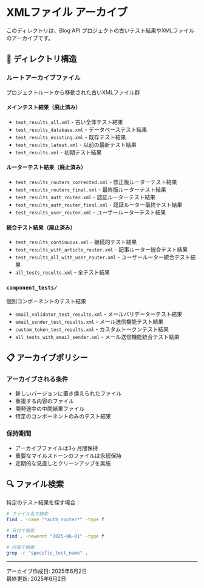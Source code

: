 # XMLファイル アーカイブ

このディレクトリは、Blog API プロジェクトの古いテスト結果やXMLファイルのアーカイブです。

## 📁 ディレクトリ構造

### ルートアーカイブファイル
プロジェクトルートから移動された古いXMLファイル群

#### メインテスト結果（廃止済み）
- `test_results_all.xml` - 古い全体テスト結果
- `test_results_database.xml` - データベーステスト結果
- `test_results_existing.xml` - 既存テスト結果
- `test_results_latest.xml` - 以前の最新テスト結果
- `test_results.xml` - 初期テスト結果

#### ルーターテスト結果（廃止済み）
- `test_results_routers_corrected.xml` - 修正版ルーターテスト結果
- `test_results_routers_final.xml` - 最終版ルーターテスト結果
- `test_results_auth_router.xml` - 認証ルーターテスト結果
- `test_results_auth_router_final.xml` - 認証ルーター最終テスト結果
- `test_results_user_router.xml` - ユーザールーターテスト結果

#### 統合テスト結果（廃止済み）
- `test_results_continuous.xml` - 継続的テスト結果
- `test_results_with_article_router.xml` - 記事ルーター統合テスト結果
- `test_results_all_with_user_router.xml` - ユーザールーター統合テスト結果
- `all_tests_results.xml` - 全テスト結果

### `component_tests/`
個別コンポーネントのテスト結果
- `email_validator_test_results.xml` - メールバリデーターテスト結果
- `email_sender_test_results.xml` - メール送信機能テスト結果
- `custom_token_test_results.xml` - カスタムトークンテスト結果
- `all_tests_with_email_sender.xml` - メール送信機能統合テスト結果

## 📋 アーカイブポリシー

### アーカイブされる条件
- 新しいバージョンに置き換えられたファイル
- 重複する内容のファイル
- 開発途中の中間結果ファイル
- 特定のコンポーネントのみのテスト結果

### 保持期間
- アーカイブファイルは3ヶ月間保持
- 重要なマイルストーンのファイルは永続保持
- 定期的な見直しとクリーンアップを実施

## 🔍 ファイル検索

特定のテスト結果を探す場合：
```bash
# ファイル名で検索
find . -name "*auth_router*" -type f

# 日付で検索
find . -newermt "2025-06-01" -type f

# 内容で検索
grep -r "specific_test_name" .
```

---
アーカイブ作成日: 2025年6月2日  
最終更新: 2025年6月2日
